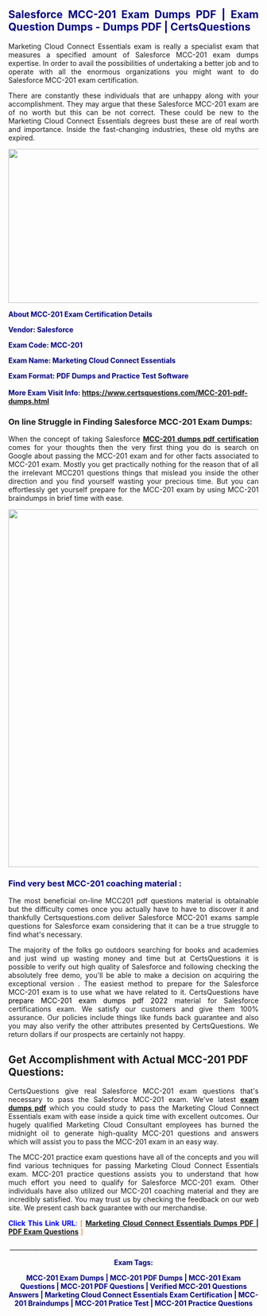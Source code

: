 <h2 style="text-align: justify;"><span style="color: #000080;">Salesforce MCC-201 Exam Dumps PDF | Exam Question Dumps - Dumps PDF | CertsQuestions</span></h2>
<p style="text-align: justify;">Marketing Cloud Connect Essentials exam is really a specialist exam that measures a specified amount of Salesforce  MCC-201 exam dumps expertise. In order to avail the possibilities of undertaking a better job and to operate with all the enormous organizations you might want to do Salesforce MCC-201 exam certification.</p>
<p style="text-align: justify;">There are constantly these individuals that are unhappy along with your accomplishment. They may argue that these Salesforce  MCC-201 exam are of no worth but this can be not correct. These could be new to the Marketing Cloud Connect Essentials degrees bust these are of real worth and importance. Inside the fast-changing industries, these old myths are expired.</p>
<p><img style="display: block; margin-left: auto; margin-right: auto;" src="https://i.imgur.com/eaP4ae9.png" width="840" height="310" /></p>
<p><span style="color: #000080;"><strong>About MCC-201 Exam Certification Details</strong></span></p>
<p><span style="color: #000080;"><strong>Vendor: Salesforce<br /></strong></span></p>
<p><span style="color: #000080;"><strong>Exam Code: MCC-201</strong></span></p>
<p><span style="color: #000080;"><strong>Exam Name: Marketing Cloud Connect Essentials</strong></span></p>
<p><span style="color: #000080;"><strong>Exam Format: PDF Dumps and Practice Test Software<br /><br />More Exam Visit Info: <span style="color: #ff6600;"><a href="https://www.certsquestions.com/MCC-201-pdf-dumps.html">https://www.certsquestions.com/MCC-201-pdf-dumps.html</a></span></strong></span></p>
<h3>On line Struggle in Finding Salesforce MCC-201 Exam Dumps:</h3>
<p style="text-align: justify;">When the concept of taking Salesforce <a href="https://www.certsquestions.com/MCC-201-pdf-dumps.html"><strong> MCC-201 dumps pdf certification</strong></a> comes for your thoughts then the very first thing you do is search on Google about passing the MCC-201 exam and for other facts associated to MCC-201 exam. Mostly you get practically nothing for the reason that of all the irrelevant MCC201 questions things that mislead you inside the other direction and you find yourself wasting your precious time. But you can effortlessly get yourself prepare for the MCC-201 exam by using MCC-201 braindumps in brief time with ease.</p>
<p><a href="https://www.certsquestions.com/MCC-201-pdf-dumps.html"><img style="display: block; margin-left: auto; margin-right: auto;" src="https://i.imgur.com/pxhoKQ2.png" width="720" /></a></p>
<h3><span style="color: #000080;">Find very best  MCC-201 coaching material :</span></h3>
<p style="text-align: justify;">The most beneficial on-line MCC201 pdf questions material is obtainable but the difficulty comes once you actually have to have to discover it and thankfully Certsquestions.com deliver Salesforce MCC-201 exams sample questions for Salesforce  exam considering that it can be a true struggle to find what's necessary.</p>
<p style="text-align: justify;">The majority of the folks go outdoors searching for books and academies and just wind up wasting money and time but at CertsQuestions it is possible to verify out high quality of Salesforce  and following checking the absolutely free demo, you'll be able to make a decision on acquiring the exceptional version . The easiest method to prepare for the Salesforce MCC-201 exam is to use what we have related to it. CertsQuestions have <span style="color: #000000;">prepare MCC-201 exam dumps pdf 2022</span> material for Salesforce certifications exam. We satisfy our customers and give them 100% assurance. Our policies include things like funds back guarantee and also you may also verify the other attributes presented by CertsQuestions. We return dollars if our prospects are certainly not happy.</p>
<h2>Get Accomplishment with Actual MCC-201 PDF Questions:</h2>
<p style="text-align: justify;">CertsQuestions give real Salesforce MCC-201 exam questions that's necessary to pass the Salesforce  MCC-201 exam. We've latest<strong>&nbsp;<a href="https://www.certsquestions.com/">exam dumps pdf</a></strong>&nbsp;which you could study to pass the Marketing Cloud Connect Essentials exam with ease inside a quick time with excellent outcomes. Our hugely qualified Marketing Cloud Consultant employees has burned the midnight oil to generate high-quality MCC-201 questions and answers which will assist you to pass the MCC-201 exam in an easy way.</p>
<p style="text-align: justify;">The MCC-201 practice exam questions have all of the concepts and you will find various techniques for passing Marketing Cloud Connect Essentials exam. MCC-201 practice questions assists you to understand that how much effort you need to qualify for Salesforce  MCC-201 exam. Other individuals have also utilized our MCC-201 coaching material and they are incredibly satisfied. You may trust us by checking the feedback on our web site. We present cash back guarantee with our merchandise.</p>
<p style="text-align: justify;"><span style="color: #0000ff;"><strong>Click This Link URL</strong>:</span> <span style="color: #ff6600;">[ <strong><a href="https://www.certsquestions.com/marketing-cloud-consultant-certification.html">Marketing Cloud Connect Essentials Dumps PDF | PDF Exam Questions</a></strong> ]</span></p>
<p style="text-align: center;">______________________________________________________________________________</p>
<p style="text-align: center;"><span style="color: #000080;"><strong>Exam Tags:</strong></span></p>
<p style="text-align: center;"><span style="color: #000080;"><strong>MCC-201 Exam Dumps | MCC-201 PDF Dumps | MCC-201 Exam Questions | MCC-201 PDF Questions | Verified MCC-201 Questions Answers | Marketing Cloud Connect Essentials Exam Certification | MCC-201 Braindumps | MCC-201 Pratice Test | MCC-201 Practice Questions</strong></span></p>
